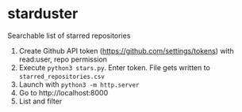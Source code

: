 # starduster
Searchable list of starred repositories

1. Create Github API token (https://github.com/settings/tokens) with read:user, repo permission  
2. Execute `python3 stars.py`. Enter token. File gets written to `starred_repositories.csv` 
3. Launch with `python3 -m http.server`
4. Go to http://localhost:8000
5. List and filter
